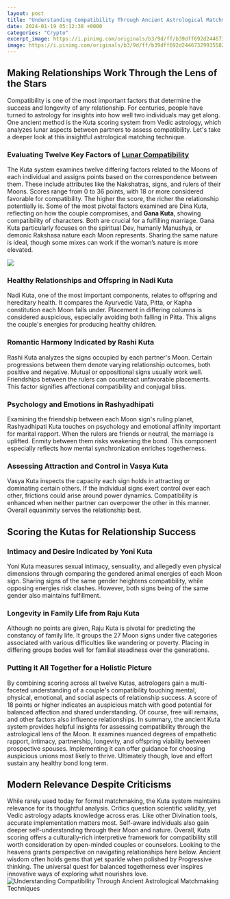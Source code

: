 ```yaml
---
layout: post
title: "Understanding Compatibility Through Ancient Astrological Matchmaking Techniques"
date: 2024-01-19 05:12:38 +0000
categories: "Crypto"
excerpt_image: https://i.pinimg.com/originals/b3/9d/ff/b39dff692d24467329935582a6f576f6.png
image: https://i.pinimg.com/originals/b3/9d/ff/b39dff692d24467329935582a6f576f6.png
---
```


## Making Relationships Work Through the Lens of the Stars
Compatibility is one of the most important factors that determine the success and longevity of any relationship. For centuries, people have turned to astrology for insights into how well two individuals may get along. One ancient method is the Kuta scoring system from Vedic astrology, which analyzes lunar aspects between partners to assess compatibility. Let's take a deeper look at this insightful astrological matching technique.
### Evaluating Twelve Key Factors of [Lunar Compatibility](https://store.fi.io.vn/womens-cute-chihuahua-rainbow-unicorn-lgbtq-ally-dog-lover-mom-dad-v-neck-t-shirt/women&)
The Kuta system examines twelve differing factors related to the Moons of each individual and assigns points based on the correspondence between them. These include attributes like the Nakshatras, signs, and rulers of their Moons. Scores range from 0 to 36 points, with 18 or more considered favorable for compatibility. The higher the score, the richer the relationship potentially is. 
Some of the most pivotal factors examined are Dina Kuta, reflecting on how the couple compromises, and **Gana Kuta**, showing compatibility of characters. Both are crucial for a fulfilling marriage. Gana Kuta particularly focuses on the spiritual Dev, humanly Manushya, or demonic Rakshasa nature each Moon represents. Sharing the same nature is ideal, though some mixes can work if the woman’s nature is more elevated.

![](https://i.pinimg.com/originals/7f/2e/66/7f2e664bdeee6f2c1d5626fe62f9a04a.jpg)
### Healthy Relationships and Offspring in Nadi Kuta
Nadi Kuta, one of the most important components, relates to offspring and hereditary health. It compares the Ayurvedic Vata, Pitta, or Kapha constitution each Moon falls under. Placement in differing columns is considered auspicious, especially avoiding both falling in Pitta. This aligns the couple's energies for producing healthy children.
### Romantic Harmony Indicated by Rashi Kuta 
Rashi Kuta analyzes the signs occupied by each partner's Moon. Certain progressions between them denote varying relationship outcomes, both positive and negative. Mutual or oppositional signs usually work well. Friendships between the rulers can counteract unfavorable placements. This factor signifies affectional compatibility and conjugal bliss.
### Psychology and Emotions in Rashyadhipati 
Examining the friendship between each Moon sign's ruling planet, Rashyadhipati Kuta touches on psychology and emotional affinity important for marital rapport. When the rulers are friends or neutral, the marriage is uplifted. Enmity between them risks weakening the bond. This component especially reflects how mental synchronization enriches togetherness.
### Assessing Attraction and Control in Vasya Kuta  
Vasya Kuta inspects the capacity each sign holds in attracting or dominating certain others. If the individual signs exert control over each other, frictions could arise around power dynamics. Compatibility is enhanced when neither partner can overpower the other in this manner. Overall equanimity serves the relationship best.
## Scoring the Kutas for Relationship Success  
### Intimacy and Desire Indicated by Yoni Kuta
Yoni Kuta measures sexual intimacy, sensuality, and allegedly even physical dimensions through comparing the gendered animal energies of each Moon sign. Sharing signs of the same gender heightens compatibility, while opposing energies risk clashes. However, both signs being of the same gender also maintains fulfillment. 
### Longevity in Family Life from Raju Kuta  
Although no points are given, Raju Kuta is pivotal for predicting the constancy of family life. It groups the 27 Moon signs under five categories associated with various difficulties like wandering or poverty. Placing in differing groups bodes well for familial steadiness over the generations.
### Putting it All Together for a Holistic Picture
By combining scoring across all twelve Kutas, astrologers gain a multi-faceted understanding of a couple's compatibility touching mental, physical, emotional, and social aspects of relationship success. A score of 18 points or higher indicates an auspicious match with good potential for balanced affection and shared understanding. Of course, free will remains, and other factors also influence relationships.
In summary, the ancient Kuta system provides helpful insights for assessing compatibility through the astrological lens of the Moon. It examines nuanced degrees of empathetic rapport, intimacy, partnership, longevity, and offspring viability between prospective spouses. Implementing it can offer guidance for choosing auspicious unions most likely to thrive. Ultimately though, love and effort sustain any healthy bond long term.
## Modern Relevance Despite Criticisms  
While rarely used today for formal matchmaking, the Kuta system maintains relevance for its thoughtful analysis. Critics question scientific validity, yet Vedic astrology adapts knowledge across eras. Like other Divination tools, accurate implementation matters most. Self-aware individuals also gain deeper self-understanding through their Moon and nature. 
Overall, Kuta scoring offers a culturally-rich interpretive framework for compatibility still worth consideration by open-minded couples or counselors. Looking to the heavens grants perspective on navigating relationships here below. Ancient wisdom often holds gems that yet sparkle when polished by Progressive thinking. The universal quest for balanced togetherness ever inspires innovative ways of exploring what nourishes love.
![Understanding Compatibility Through Ancient Astrological Matchmaking Techniques](https://i.pinimg.com/originals/b3/9d/ff/b39dff692d24467329935582a6f576f6.png)